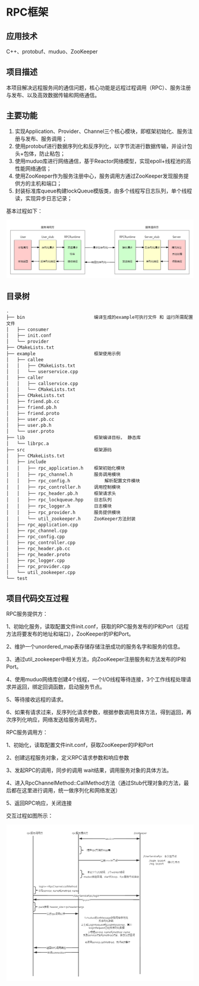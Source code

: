 # RPC框架
## 应用技术
C++、protobuf、muduo、ZooKeeper

## 项目描述
本项目解决远程服务间的通信问题，核心功能是远程过程调用（RPC）、服务注册与发布、以及高效数据传输和网络通信。
## 主要功能
1. 实现Application、Provider、Channel三个核心模块，即框架初始化、服务注册与发布、服务调用；
2. 使用protobuf进行数据序列化和反序列化，以字节流进行数据传输，并设计包头+包体，防止粘包；
3. 使用muduo库进行网络通信，基于Reactor网络模型，实现epoll+线程池的高性能网络通信；
4. 使用ZooKeeper作为服务注册中心，服务调用方通过ZooKeeper发现服务提供方的主机和端口；
5. 封装标准库queue构建lockQueue模版类，由多个线程写日志队列，单个线程读，实现异步日志记录；

基本过程如下：

![](https://github.com/song-binwei/RPC/blob/main/img/RPC%E6%B5%81%E7%A8%8B%E5%9B%BE.png)



## 目录树

```
.
├── bin                          编译生成的example可执行文件 和 运行所需配置文件
│   ├── consumer
│   ├── init.conf
│   └── provider
├── CMakeLists.txt
├── example                      框架使用示例
│   ├── callee
│   │   ├── CMakeLists.txt
│   │   └── userservice.cpp
│   ├── caller
│   │   ├── callservice.cpp
│   │   └── CMakeLists.txt
│   ├── CMakeLists.txt
│   ├── friend.pb.cc
│   ├── friend.pb.h
│   ├── friend.proto
│   ├── user.pb.cc
│   ├── user.pb.h
│   └── user.proto
├── lib                          框架编译目标， 静态库
│   └── librpc.a
├── src                          框架源码
│   ├── CMakeLists.txt
│   ├── include
│   │   ├── rpc_application.h    框架初始化模块
│   │   ├── rpc_channel.h        服务调用模块
│   │   ├── rpc_config.h		     解析配置文件模块
│   │   ├── rpc_controller.h     调用控制模块
│   │   ├── rpc_header.pb.h      框架请求头
│   │   ├── rpc_lockqueue.hpp    日志队列
│   │   ├── rpc_logger.h         日志模块
│   │   ├── rpc_provider.h       服务提供模块
│   │   └── util_zookeeper.h     ZooKeeper方法封装
│   ├── rpc_application.cpp
│   ├── rpc_channel.cpp
│   ├── rpc_config.cpp
│   ├── rpc_controller.cpp
│   ├── rpc_header.pb.cc
│   ├── rpc_header.proto
│   ├── rpc_logger.cpp
│   ├── rpc_provider.cpp
│   └── util_zookeeper.cpp
└── test
```

## 项目代码交互过程

RPC服务提供方：

1、初始化服务，读取配置文件init.conf，获取的RPC服务发布的IP和Port（远程方法将要发布的地址和端口），ZooKeeper的IP和Port。

2、维护一个unordered_map表存储存储注册成功的服务名字和服务的信息。

3、通过util_zookeeper中相关方法，向ZooKeeper注册服务和方法发布的IP和Port。

4、使用muduo网络库创建4个线程，一个I/O线程等待连接，3个工作线程处理请求并返回，绑定回调函数，启动服务节点。

5、等待接收远程的请求。

6、如果有请求过来，反序列化请求参数，根据参数调用具体方法，得到返回，再次序列化响应，网络发送给服务调用方。

RPC服务调用方：

1、初始化，读取配置文件init.conf，获取ZooKeeper的IP和Port

2、创建远程服务对象，定义RPC请求参数和响应参数

3、发起RPC的调用，同步的调用 wait结果，调用服务对象的具体方法。

4、进入RpcChannelMethod::CallMethod方法（通过Stub代理对象的方法，最后都在这里进行调用，统一做序列化和网络发送）

5、返回RPC响应，关闭连接

交互过程如图所示：

![](https://github.com/song-binwei/RPC/blob/main/img/RPC%E9%A1%B9%E7%9B%AE%E4%BB%A3%E7%A0%81%E4%BA%A4%E4%BA%92%E5%9B%BE.png)
